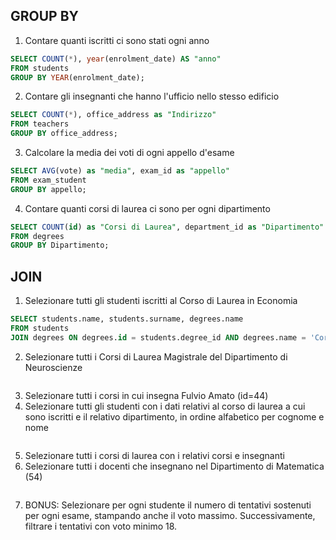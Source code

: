 ## GROUP BY

1. Contare quanti iscritti ci sono stati ogni anno

```sql
SELECT COUNT(*), year(enrolment_date) AS "anno"
FROM students
GROUP BY YEAR(enrolment_date);
```

2. Contare gli insegnanti che hanno l'ufficio nello stesso edificio

```sql
SELECT COUNT(*), office_address as "Indirizzo"
FROM teachers
GROUP BY office_address;
```

3. Calcolare la media dei voti di ogni appello d'esame

```sql
SELECT AVG(vote) as "media", exam_id as "appello"
FROM exam_student
GROUP BY appello;
```

4. Contare quanti corsi di laurea ci sono per ogni dipartimento

```sql
SELECT COUNT(id) as "Corsi di Laurea", department_id as "Dipartimento"
FROM degrees
GROUP BY Dipartimento;
```

## JOIN

1. Selezionare tutti gli studenti iscritti al Corso di Laurea in Economia

```sql
SELECT students.name, students.surname, degrees.name
FROM students
JOIN degrees ON degrees.id = students.degree_id AND degrees.name = 'Corso di Laurea in Economia'
```

2. Selezionare tutti i Corsi di Laurea Magistrale del Dipartimento di Neuroscienze

```sql

```

3. Selezionare tutti i corsi in cui insegna Fulvio Amato (id=44)
4. Selezionare tutti gli studenti con i dati relativi al corso di laurea a cui sono iscritti e il relativo dipartimento, in ordine alfabetico per cognome e nome

```sql

```

5. Selezionare tutti i corsi di laurea con i relativi corsi e insegnanti
6. Selezionare tutti i docenti che insegnano nel Dipartimento di Matematica (54)

```sql

```

7. BONUS: Selezionare per ogni studente il numero di tentativi sostenuti per ogni esame, stampando anche il voto massimo. Successivamente, filtrare i tentativi con voto minimo 18.

```sql

```
